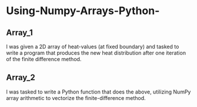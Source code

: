 # Using-Numpy-Arrays-Python-
## Array_1
I was given a 2D array of heat-values (at fixed boundary) and tasked to write a program that produces the new heat distribution after one iteration of the finite difference method.

## Array_2
I was tasked to write a Python function that does the above, utilizing NumPy array arithmetic to vectorize the finite-difference method. 
